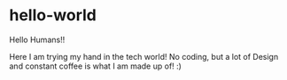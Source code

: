 # hello-world

Hello Humans!!

Here I am trying my hand in the tech world!
No coding, but a lot of Design and constant coffee is what I am made up of! :)
